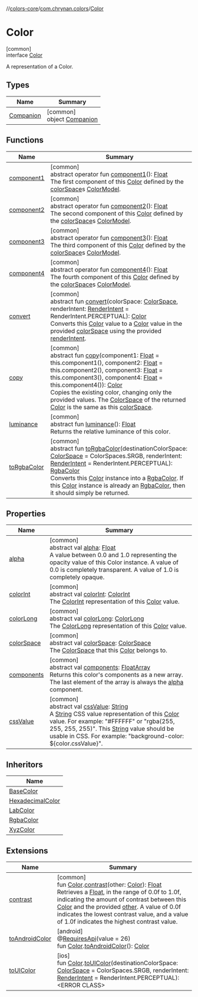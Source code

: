//[colors-core](../../../index.md)/[com.chrynan.colors](../index.md)/[Color](index.md)

# Color

[common]\
interface [Color](index.md)

A representation of a Color.

## Types

| Name | Summary |
|---|---|
| [Companion](-companion/index.md) | [common]<br>object [Companion](-companion/index.md) |

## Functions

| Name | Summary |
|---|---|
| [component1](component1.md) | [common]<br>abstract operator fun [component1](component1.md)(): [Float](https://kotlinlang.org/api/latest/jvm/stdlib/kotlin/-float/index.html)<br>The first component of this [Color](index.md) defined by the [colorSpace](color-space.md)s [ColorModel](../../com.chrynan.colors.space/-color-model/index.md). |
| [component2](component2.md) | [common]<br>abstract operator fun [component2](component2.md)(): [Float](https://kotlinlang.org/api/latest/jvm/stdlib/kotlin/-float/index.html)<br>The second component of this [Color](index.md) defined by the [colorSpace](color-space.md)s [ColorModel](../../com.chrynan.colors.space/-color-model/index.md). |
| [component3](component3.md) | [common]<br>abstract operator fun [component3](component3.md)(): [Float](https://kotlinlang.org/api/latest/jvm/stdlib/kotlin/-float/index.html)<br>The third component of this [Color](index.md) defined by the [colorSpace](color-space.md)s [ColorModel](../../com.chrynan.colors.space/-color-model/index.md). |
| [component4](component4.md) | [common]<br>abstract operator fun [component4](component4.md)(): [Float](https://kotlinlang.org/api/latest/jvm/stdlib/kotlin/-float/index.html)<br>The fourth component of this [Color](index.md) defined by the [colorSpace](color-space.md)s [ColorModel](../../com.chrynan.colors.space/-color-model/index.md). |
| [convert](convert.md) | [common]<br>abstract fun [convert](convert.md)(colorSpace: [ColorSpace](../../com.chrynan.colors.space/-color-space/index.md), renderIntent: [RenderIntent](../../com.chrynan.colors.space/-render-intent/index.md) = RenderIntent.PERCEPTUAL): [Color](index.md)<br>Converts this [Color](index.md) value to a [Color](index.md) value in the provided [colorSpace](convert.md) using the provided [renderIntent](convert.md). |
| [copy](copy.md) | [common]<br>abstract fun [copy](copy.md)(component1: [Float](https://kotlinlang.org/api/latest/jvm/stdlib/kotlin/-float/index.html) = this.component1(), component2: [Float](https://kotlinlang.org/api/latest/jvm/stdlib/kotlin/-float/index.html) = this.component2(), component3: [Float](https://kotlinlang.org/api/latest/jvm/stdlib/kotlin/-float/index.html) = this.component3(), component4: [Float](https://kotlinlang.org/api/latest/jvm/stdlib/kotlin/-float/index.html) = this.component4()): [Color](index.md)<br>Copies the existing color, changing only the provided values. The [ColorSpace](color-space.md) of the returned [Color](index.md) is the same as this [colorSpace](color-space.md). |
| [luminance](luminance.md) | [common]<br>abstract fun [luminance](luminance.md)(): [Float](https://kotlinlang.org/api/latest/jvm/stdlib/kotlin/-float/index.html)<br>Returns the relative luminance of this color. |
| [toRgbaColor](to-rgba-color.md) | [common]<br>abstract fun [toRgbaColor](to-rgba-color.md)(destinationColorSpace: [ColorSpace](../../com.chrynan.colors.space/-color-space/index.md) = ColorSpaces.SRGB, renderIntent: [RenderIntent](../../com.chrynan.colors.space/-render-intent/index.md) = RenderIntent.PERCEPTUAL): [RgbaColor](../-rgba-color/index.md)<br>Converts this [Color](index.md) instance into a [RgbaColor](../-rgba-color/index.md). If this [Color](index.md) instance is already an [RgbaColor](../-rgba-color/index.md), then it should simply be returned. |

## Properties

| Name | Summary |
|---|---|
| [alpha](alpha.md) | [common]<br>abstract val [alpha](alpha.md): [Float](https://kotlinlang.org/api/latest/jvm/stdlib/kotlin/-float/index.html)<br>A value between 0.0 and 1.0 representing the opacity value of this Color instance. A value of 0.0 is completely transparent. A value of 1.0 is completely opaque. |
| [colorInt](color-int.md) | [common]<br>abstract val [colorInt](color-int.md): [ColorInt](../-color-int/index.md)<br>The [ColorInt](../-color-int/index.md) representation of this [Color](index.md) value. |
| [colorLong](color-long.md) | [common]<br>abstract val [colorLong](color-long.md): [ColorLong](../-color-long/index.md)<br>The [ColorLong](../-color-long/index.md) representation of this [Color](index.md) value. |
| [colorSpace](color-space.md) | [common]<br>abstract val [colorSpace](color-space.md): [ColorSpace](../../com.chrynan.colors.space/-color-space/index.md)<br>The [ColorSpace](../../com.chrynan.colors.space/-color-space/index.md) that this [Color](index.md) belongs to. |
| [components](components.md) | [common]<br>abstract val [components](components.md): [FloatArray](https://kotlinlang.org/api/latest/jvm/stdlib/kotlin/-float-array/index.html)<br>Returns this color's components as a new array. The last element of the array is always the [alpha](alpha.md) component. |
| [cssValue](css-value.md) | [common]<br>abstract val [cssValue](css-value.md): [String](https://kotlinlang.org/api/latest/jvm/stdlib/kotlin/-string/index.html)<br>A [String](https://kotlinlang.org/api/latest/jvm/stdlib/kotlin/-string/index.html) CSS value representation of this [Color](index.md) value. For example: "#FFFFFF" or "rgba(255, 255, 255, 255)". This [String](https://kotlinlang.org/api/latest/jvm/stdlib/kotlin/-string/index.html) value should be usable in CSS. For example: "background-color: ${color.cssValue}". |

## Inheritors

| Name |
|---|
| [BaseColor](../-base-color/index.md) |
| [HexadecimalColor](../-hexadecimal-color/index.md) |
| [LabColor](../-lab-color/index.md) |
| [RgbaColor](../-rgba-color/index.md) |
| [XyzColor](../-xyz-color/index.md) |

## Extensions

| Name | Summary |
|---|---|
| [contrast](../contrast.md) | [common]<br>fun [Color](index.md).[contrast](../contrast.md)(other: [Color](index.md)): [Float](https://kotlinlang.org/api/latest/jvm/stdlib/kotlin/-float/index.html)<br>Retrieves a [Float](https://kotlinlang.org/api/latest/jvm/stdlib/kotlin/-float/index.html), in the range of 0.0f to 1.0f, indicating the amount of contrast between this [Color](index.md) and the provided [other](index.md). A value of 0.0f indicates the lowest contrast value, and a value of 1.0f indicates the highest contrast value. |
| [toAndroidColor](../to-android-color.md) | [android]<br>@[RequiresApi](https://developer.android.com/reference/kotlin/androidx/annotation/RequiresApi.html)(value = 26)<br>fun [Color](index.md#-1744101215%2FExtensions%2F747183510).[toAndroidColor](../to-android-color.md)(): [Color](https://developer.android.com/reference/kotlin/android/graphics/Color.html) |
| [toUIColor](../to-u-i-color.md) | [ios]<br>fun [Color](index.md#-1744101215%2FExtensions%2F1322278016).[toUIColor](../to-u-i-color.md)(destinationColorSpace: [ColorSpace](../../../../colors-core/colors-core/com.chrynan.colors.space/-color-space/index.md) = ColorSpaces.SRGB, renderIntent: [RenderIntent](../../../../colors-core/colors-core/com.chrynan.colors.space/-render-intent/index.md) = RenderIntent.PERCEPTUAL): <!---  GfmCommand {"@class":"org.jetbrains.dokka.gfm.ResolveLinkGfmCommand","dri":{"packageName":"","classNames":"<ERROR CLASS>","callable":null,"target":{"@class":"org.jetbrains.dokka.links.PointingToDeclaration"},"extra":null}} --->&lt;ERROR CLASS&gt;<!--- ---> |
